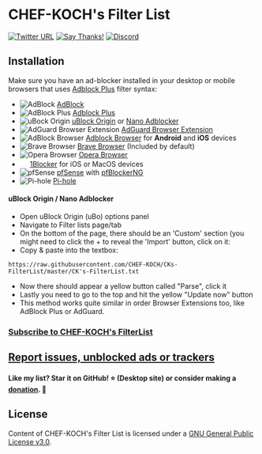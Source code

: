 # CHEF-KOCH's Filter List

[![Twitter URL](https://img.shields.io/twitter/url/https/twitter.com/fold_left.svg?style=social&label=Follow%20%40CHEF-KOCH)](https://twitter.com/CKsTechNews)
[![Say Thanks!](https://img.shields.io/badge/Say%20Thanks-!-1EAEDB.svg)](https://saythanks.io/to/CHEF-KOCH)
[![Discord](https://discordapp.com/api/guilds/418256415874875402/widget.png)](https://discord.me/CHEF-KOCH)


## Installation

Make sure you have an ad-blocker installed in your desktop or mobile browsers that uses [Adblock Plus](https://adblockplus.org/) filter syntax:
* ![AdBlock](https://i.imgur.com/3KbyifF.png) [AdBlock](https://getadblock.com)
* ![AdBlock Plus](https://i.imgur.com/kPRCfhu.png) [Adblock Plus](https://adblockplus.org/)
* ![uBock Origin](https://i.imgur.com/PSFuzKb.png) [uBlock Origin](https://github.com/gorhill/uBlock) or [Nano Adblocker](https://github.com/NanoAdblocker/NanoCore)
* ![AdGuard Browser Extension](https://i.imgur.com/zmMHq2j.png) [AdGuard Browser Extension](https://adguard.com/en/adguard-browser-extension/overview.html)
* ![AdBlock Browser](https://i.imgur.com/6pkmjA0.png) [Adblock Browser](https://adblockbrowser.org/) for **Android** and **iOS** devices
* ![Brave Browser](https://user-images.githubusercontent.com/831718/32730079-e80c013c-c853-11e7-83b4-7443bc489581.png) [Brave Browser](https://www.brave.com) (Included by default)
* ![Opera Browser](https://i.imgur.com/bP0t9xc.png) [Opera Browser](https://www.opera.com)
* <img src="https://1blocker.com/img/icon.png" width=16> [1Blocker](https://1blocker.com) for iOS or MacOS devices
* ![pfSense](https://i.imgur.com/ElyO5Ie.png) [pfSense](https://www.pfsense.org/) with [pfBlockerNG](https://www.tecmint.com/install-configure-pfblockerng-dns-black-listing-in-pfsense/)
* ![Pi-hole](https://i.imgur.com/0mgKKma.png) [Pi-hole](https://pi-hole.net)

#### uBlock Origin / Nano Adblocker
  - Open uBlock Origin (uBo) options panel
  - Navigate to Filter lists page/tab
  - On the bottom of the page, there should be an 'Custom' section (you might need to click the + to reveal the 'Import' button, click on it:
  - Copy & paste into the textbox:
  
  ```
  https://raw.githubusercontent.com/CHEF-KOCH/CKs-FilterList/master/CK's-FilterList.txt
  ```
  
  - Now there should appear a yellow button called "Parse", click it
  - Lastly you need to go to the top and hit the yellow "Update now" button
  - This method works quite similar in order Browser Extensions too, like AdBlock Plus or AdGuard.


### [Subscribe to CHEF-KOCH's FilterList](https://subscribe.adblockplus.org/?location=https://raw.githubusercontent.com/CHEF-KOCH/CKs-FilterList/master/CK's-FilterList.txt&title=CHEF-KOCH's-Filter-List)

## [Report issues, unblocked ads or trackers](./CONTRIBUTING.md)

#### Like my list? Star it on GitHub! :star: (Desktop site) or consider making a [donation](https://github.com/CHEF-KOCH/Donations). :muscle:

## License

Content of CHEF-KOCH's Filter List is licensed under a [GNU General Public License v3.0](https://github.com/CHEF-KOCH/CKs-FilterList/blob/master/LICENSE).
